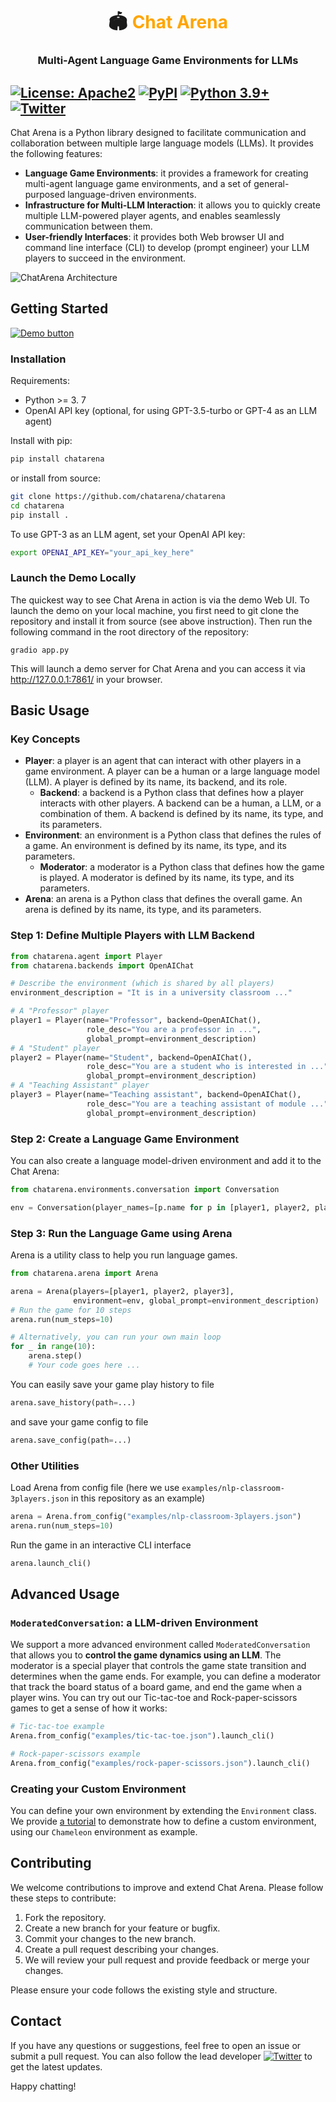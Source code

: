 <h1 align="center"> 🏟 <span style="color:orange">Chat Arena</span> </h1>

<h3 align="center">
    <p>Multi-Agent Language Game Environments for LLMs</p>
</h3>


[![License: Apache2](https://img.shields.io/github/license/chatarena/chatarena)](https://github.com/chatarena/chatarena/blob/main/LICENSE) [![PyPI](https://img.shields.io/pypi/v/chatarena)](https://pypi.org/project/chatarena/) [![Python 3.9+](https://img.shields.io/badge/python-3.7+-blue.svg)](https://www.python.org/downloads/release/python-370/) [![Twitter](https://img.shields.io/twitter/follow/_chatarena?style=social)](https://twitter.com/_chatarena)
---

Chat Arena is a Python library designed to facilitate communication and collaboration between multiple large language
models (LLMs).
It provides the following features:

- **Language Game Environments**: it provides a framework for creating multi-agent language game environments, and a set
  of general-purposed language-driven environments.
- **Infrastructure for Multi-LLM Interaction**: it allows you to quickly create multiple LLM-powered player agents, and
  enables seamlessly communication between them.
- **User-friendly Interfaces**: it provides both Web browser UI and command line interface (CLI) to develop (prompt
  engineer) your LLM players to succeed in the environment.

![ChatArena Architecture](docs/images/chatarena_architecture.png)

## Getting Started

[![Demo button](docs/images/demo_button.svg)](https://chatarena-chatarena-demo.hf.space)

### Installation

Requirements:

- Python >= 3. 7
- OpenAI API key (optional, for using GPT-3.5-turbo or GPT-4 as an LLM agent)

Install with pip:

```bash
pip install chatarena
```

or install from source:

```bash
git clone https://github.com/chatarena/chatarena
cd chatarena
pip install .
```

To use GPT-3 as an LLM agent, set your OpenAI API key:

```bash
export OPENAI_API_KEY="your_api_key_here"
```

### Launch the Demo Locally

The quickest way to see Chat Arena in action is via the demo Web UI.
To launch the demo on your local machine, you first need to git clone the repository and install it from source
(see above instruction). Then run the following command in the root directory of the repository:

```shell
gradio app.py
```

This will launch a demo server for Chat Arena and you can access it via http://127.0.0.1:7861/ in your browser.

[//]: # (TODO: put a gif here)

## Basic Usage

### Key Concepts

- **Player**: a player is an agent that can interact with other players in a game environment. A player can be a human
  or
  a large language model (LLM). A player is defined by its name, its backend, and its role.
    - **Backend**: a backend is a Python class that defines how a player interacts with other players. A backend can be
      a
      human, a LLM, or a combination of them. A backend is defined by its name, its type, and its parameters.
- **Environment**: an environment is a Python class that defines the rules of a game. An environment is defined by its
  name, its type, and its parameters.
    - **Moderator**: a moderator is a Python class that defines how the game is played. A moderator is defined by its
      name,
      its type, and its parameters.
- **Arena**: an arena is a Python class that defines the overall game. An arena is defined by its name, its type, and
  its
  parameters.

### Step 1: Define Multiple Players with LLM Backend

```python
from chatarena.agent import Player
from chatarena.backends import OpenAIChat

# Describe the environment (which is shared by all players)
environment_description = "It is in a university classroom ..."

# A "Professor" player
player1 = Player(name="Professor", backend=OpenAIChat(),
                 role_desc="You are a professor in ...",
                 global_prompt=environment_description)
# A "Student" player
player2 = Player(name="Student", backend=OpenAIChat(),
                 role_desc="You are a student who is interested in ...",
                 global_prompt=environment_description)
# A "Teaching Assistant" player
player3 = Player(name="Teaching assistant", backend=OpenAIChat(),
                 role_desc="You are a teaching assistant of module ...",
                 global_prompt=environment_description)
```

### Step 2: Create a Language Game Environment

You can also create a language model-driven environment and add it to the Chat Arena:

```python
from chatarena.environments.conversation import Conversation

env = Conversation(player_names=[p.name for p in [player1, player2, player3]])
```

### Step 3: Run the Language Game using Arena

Arena is a utility class to help you run language games.

```python
from chatarena.arena import Arena

arena = Arena(players=[player1, player2, player3],
              environment=env, global_prompt=environment_description)
# Run the game for 10 steps
arena.run(num_steps=10)

# Alternatively, you can run your own main loop
for _ in range(10):
    arena.step()
    # Your code goes here ...
```

You can easily save your game play history to file

```python
arena.save_history(path=...)
```

and save your game config to file

```python
arena.save_config(path=...)
```

### Other Utilities

Load Arena from config file (here we use `examples/nlp-classroom-3players.json` in this repository as an example)

```python
arena = Arena.from_config("examples/nlp-classroom-3players.json")
arena.run(num_steps=10)
```

Run the game in an interactive CLI interface

```python
arena.launch_cli()
```

[//]: # (TODO: put a CLI gif here)

## Advanced Usage

### `ModeratedConversation`: a LLM-driven Environment

We support a more advanced environment called `ModeratedConversation` that allows you to **control the game dynamics
using an LLM**.
The moderator is a special player that controls the game state transition and determines when the game ends.
For example, you can define a moderator that track the board status of a board game, and end the game when a player
wins.
You can try out our Tic-tac-toe and Rock-paper-scissors games to get a sense of how it works:

```python
# Tic-tac-toe example
Arena.from_config("examples/tic-tac-toe.json").launch_cli()

# Rock-paper-scissors example
Arena.from_config("examples/rock-paper-scissors.json").launch_cli()
```

### Creating your Custom Environment

You can define your own environment by extending the `Environment` class.
We provide [a tutorial](docs/tutorials/create_your_environment.md) to demonstrate how to define a custom environment,
using our `Chameleon` environment as example.

## Contributing

We welcome contributions to improve and extend Chat Arena. Please follow these steps to contribute:

1. Fork the repository.
2. Create a new branch for your feature or bugfix.
3. Commit your changes to the new branch.
4. Create a pull request describing your changes.
5. We will review your pull request and provide feedback or merge your changes.

Please ensure your code follows the existing style and structure.

## Contact

If you have any questions or suggestions, feel free to open an issue or submit a pull request.
You can also follow the lead
developer [![Twitter](https://img.shields.io/twitter/follow/mindjimmy?style=social)](https://twitter.com/mindjimmy) to
get the latest updates.

Happy chatting!


